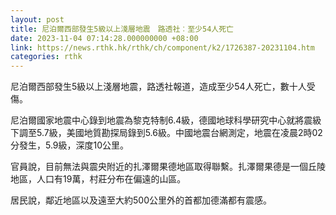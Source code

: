 ```yaml
---
layout: post
title: 尼泊爾西部發生5級以上淺層地震　路透社︰至少54人死亡
date: 2023-11-04 07:14:28.000000000 +08:00
link: https://news.rthk.hk/rthk/ch/component/k2/1726387-20231104.htm
categories: rthk
---
```


尼泊爾西部發生5級以上淺層地震，路透社報道，造成至少54人死亡，數十人受傷。

尼泊爾國家地震中心錄到地震為黎克特制6.4級，德國地球科學研究中心就將震級下調至5.7級，美國地質勘探局錄到5.6級。中國地震台網測定，地震在凌晨2時02分發生，5.9級，深度10公里。

官員說，目前無法與震央附近的扎澤爾果德地區取得聯繫。扎澤爾果德是一個丘陵地區，人口有19萬，村莊分布在偏遠的山區。

居民說，鄰近地區以及遠至大約500公里外的首都加德滿都有震感。
